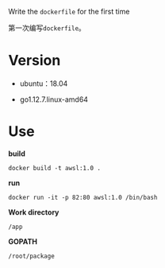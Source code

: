 Write the `dockerfile` for the first time

第一次编写`dockerfile`。


# Version

- ubuntu：18.04

- go1.12.7.linux-amd64


# Use

**build**

`docker build -t awsl:1.0 .`

**run**

`docker run -it -p 82:80 awsl:1.0 /bin/bash`

**Work directory**

`/app`

**GOPATH**

`/root/package`